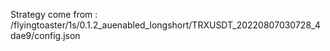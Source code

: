 Strategy come from : /flyingtoaster/1s/0.1.2_auenabled_longshort/TRXUSDT_20220807030728_4dae9/config.json